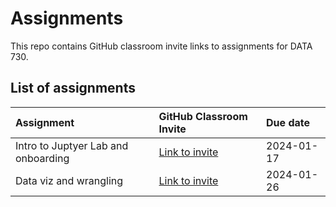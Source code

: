 # Assignments

This repo contains GitHub classroom invite links to assignments for DATA 730.

## List of assignments

| **Assignment** | **GitHub Classroom Invite** | **Due date** |
|:--- |:--- |:--- |
| Intro to Juptyer Lab and onboarding | [Link to invite](https://classroom.github.com/a/xDBr89fK) | 2024-01-17 |
| Data viz and wrangling | [Link to invite](https://classroom.github.com/a/JNbcjhN9) | 2024-01-26 |
